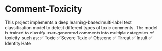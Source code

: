 # Comment-Toxicity
This project implements a deep learning-based multi-label text classification model to detect different types of toxic comments. The model is trained to classify user-generated comments into multiple categories of toxicity, such as:  ✅ Toxic  ✅ Severe Toxic  ✅ Obscene  ✅ Threat  ✅ Insult  ✅ Identity Hate

